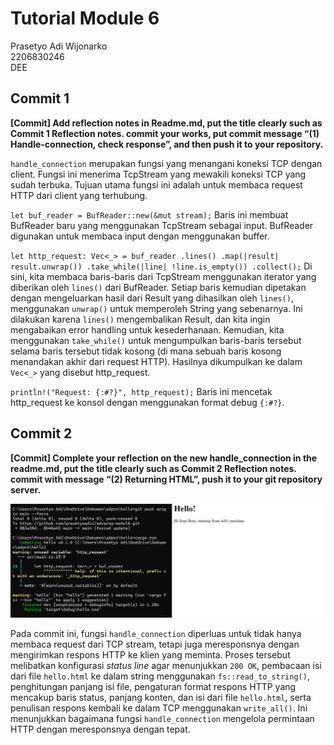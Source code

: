 # Tutorial Module 6 

Prasetyo Adi Wijonarko <br>
2206830246 <br>
DEE <br>

## Commit 1
**[Commit] Add reflection notes in Readme.md, put the title clearly such as Commit 1 Reflection notes. commit your works, put
commit message “(1) Handle-connection, check response”, and
then push it to your repository.**  <br>

`handle_connection` merupakan fungsi yang menangani koneksi TCP dengan client. Fungsi ini menerima TcpStream yang mewakili koneksi TCP yang sudah terbuka. Tujuan utama fungsi ini adalah untuk membaca request HTTP dari client yang terhubung.

`let buf_reader = BufReader::new(&mut stream);` Baris ini membuat BufReader baru yang menggunakan TcpStream sebagai input. BufReader digunakan untuk membaca input dengan menggunakan buffer.

`let http_request: Vec<_> = buf_reader .lines() .map(|result| result.unwrap()) .take_while(|line| !line.is_empty()) .collect();` Di sini, kita membaca baris-baris dari TcpStream menggunakan iterator yang diberikan oleh `lines()` dari BufReader. Setiap baris kemudian dipetakan dengan mengeluarkan hasil dari Result yang dihasilkan oleh `lines()`, menggunakan `unwrap()` untuk memperoleh String yang sebenarnya. Ini dilakukan karena `lines()` mengembalikan Result, dan kita ingin mengabaikan error handling untuk kesederhanaan. Kemudian, kita menggunakan `take_while()` untuk mengumpulkan baris-baris tersebut selama baris tersebut tidak kosong (di mana sebuah baris kosong menandakan akhir dari request HTTP). Hasilnya dikumpulkan ke dalam `Vec<_>` yang disebut http_request.

`println!("Request: {:#?}", http_request);` Baris ini mencetak http_request ke konsol dengan menggunakan format debug `{:#?}`.

## Commit 2
**[Commit] Complete your reflection on the new handle_connection
in the readme.md, put the title clearly such as Commit 2
Reflection notes. commit with message “(2) Returning HTML”,
push it to your git repository server.** <br>

![Commit 2 screen capture](/assets/images/commit2.jpg)

Pada commit ini, fungsi `handle_connection` diperluas untuk tidak hanya membaca request dari TCP stream, tetapi juga meresponsnya dengan mengirimkan respons HTTP ke klien yang meminta. Proses tersebut melibatkan konfigurasi *status line* agar menunjukkan `200 OK`, pembacaan isi dari file `hello.html` ke dalam string menggunakan `fs::read_to_string()`, penghitungan panjang isi file, pengaturan format respons HTTP yang mencakup baris status, panjang konten, dan isi dari file `hello.html`, serta penulisan respons kembali ke dalam TCP menggunakan `write_all()`. Ini menunjukkan bagaimana fungsi `handle_connection` mengelola permintaan HTTP dengan meresponsnya dengan tepat.
